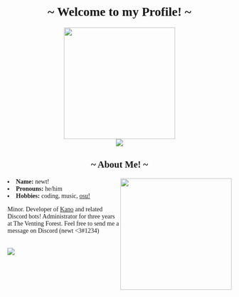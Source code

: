 <body style="font-family:Poppins;">
<h1 align="center">~ Welcome to my Profile! ~</h1>

<div align="center">
    <img src="https://github.com/newtykins/newtykins/blob/master/doggo.gif?raw=true" height="250">
    <br>
    <a href=""><img src="https://img.shields.io/github/followers/newtykins?color=black&label=Follow%20Me%21&logo=github&style=for-the-badge"></a>
</div>

<h2 align="center">~ About Me! ~</h2>

<img align="right" src="https://github.com/newtykins/newtykins/blob/master/foxxo.gif?raw=true" height="250">

<li><b>Name:</b> newt!</li>
<li><b>Pronouns:</b> he/him</li>
<li><b>Hobbies:</b> coding, music, <a href="https://osu.ppy.sh/users/16009610">osu!</a>

Minor. Developer of <a href="https://github.com/newtykins/kano">Kano</a> and related Discord bots! Administrator for three years at The Venting Forest. Feel free to send me a message on Discord (newt <3#1234)

<br>
<img src="https://spotify-github-profile.vercel.app/api/view?uid=31f5j3pn6dafanybum4r4fwsppea&cover_image=true&theme=default">

</body>
